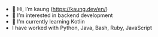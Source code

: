 - 👋 Hi, I’m kaung (https://kaung.dev/en/)
- 👀 I’m interested in backend development
- 🌱 I’m currently learning Kotlin
- I have worked with Python, Java, Bash, Ruby, JavaScript

<!---
kglns/kglns is a ✨ special ✨ repository because its `README.md` (this file) appears on your GitHub profile.
You can click the Preview link to take a look at your changes.
--->
